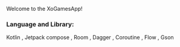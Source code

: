 Welcome to the XoGamesApp!
<h3 align="left">Language and Library:</h3>
Kotlin , Jetpack compose , Room , Dagger , Coroutine , Flow , Gson
